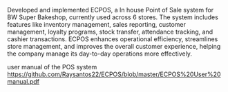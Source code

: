 Developed and implemented ECPOS, a In house Point of Sale system
for BW Super Bakeshop, currently used across 6 stores. The system
includes features like inventory management, sales reporting,
customer management, loyalty programs, stock transfer, attendance
tracking, and cashier transactions. ECPOS enhances operational
efficiency, streamlines store management, and improves the overall
customer experience, helping the company manage its day-to-day
operations more effectively.

user manual of the POS system https://github.com/Raysantos22/ECPOS/blob/master/ECPOS%20User%20manual.pdf
